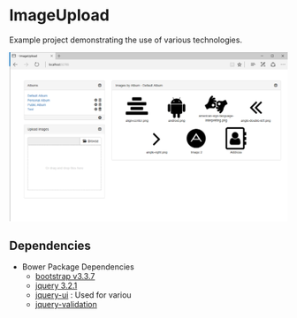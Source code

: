 # ImageUpload
Example project demonstrating the use of various technologies.

![Example](/screenshot/splash.png)

## Dependencies
- Bower Package Dependencies
  - [bootstrap v3.3.7](http://getbootstrap.com/getting-started/#download)
  - [jquery 3.2.1](https://jquery.org/)
  - [jquery-ui](http://jqueryui.com) : Used for variou
  - [jquery-validation](https://jqueryvalidation.org)
